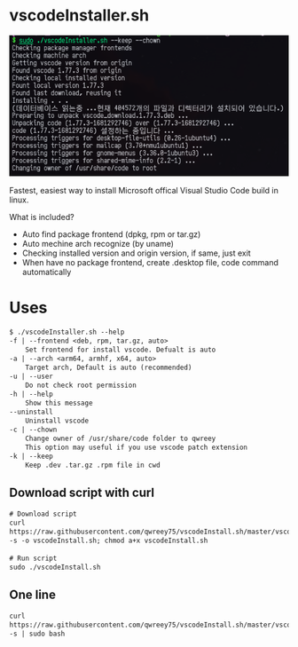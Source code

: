 # vscodeInstaller.sh

![screenshot](screenshot.png)

Fastest, easiest way to install Microsoft offical Visual Studio Code build in linux.

What is included?

+ Auto find package frontend (dpkg, rpm or tar.gz)
+ Auto mechine arch recognize (by uname)
+ Checking installed version and origin version, if same, just exit
+ When have no package frontend, create .desktop file, code command automatically

# Uses

```
$ ./vscodeInstaller.sh --help
-f | --frontend <deb, rpm, tar.gz, auto>
    Set frontend for install vscode. Defualt is auto
-a | --arch <arm64, armhf, x64, auto>
    Target arch, Default is auto (recommended)
-u | --user
    Do not check root permission
-h | --help
    Show this message
--uninstall
    Uninstall vscode
-c | --chown
    Change owner of /usr/share/code folder to qwreey
    This option may useful if you use vscode patch extension
-k | --keep
    Keep .dev .tar.gz .rpm file in cwd
```

## Download script with curl

```
# Download script
curl https://raw.githubusercontent.com/qwreey75/vscodeInstall.sh/master/vscodeInstall.sh -s -o vscodeInstall.sh; chmod a+x vscodeInstall.sh

# Run script
sudo ./vscodeInstall.sh
```

## One line

```
curl https://raw.githubusercontent.com/qwreey75/vscodeInstall.sh/master/vscodeInstall.sh -s | sudo bash
```
